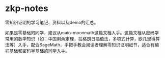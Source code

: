 # zkp-notes
零知识证明的学习笔记、资料以及demo的汇总。

如果是零基础的同学，建议从main-moonmath这篇文档入手。这篇文档从密码学常用的数学知识（如：中国剩余定理，拉格朗日插值法，多项式计算，欧几里得算法等）入手，配合SageMath，手把手教会阅读者理解零知识证明细节，适合有编程基础和密码学基础的同学入手。

